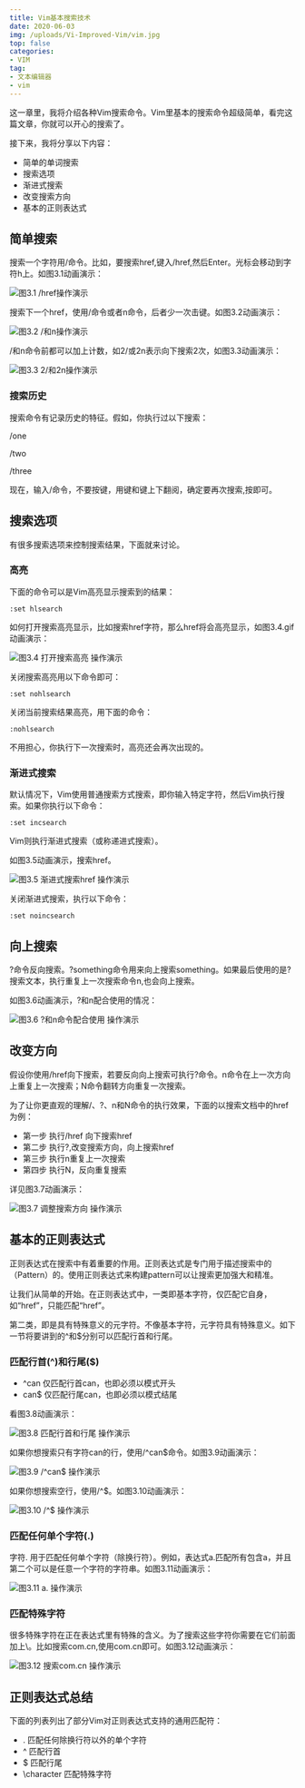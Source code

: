```yaml
---
title: Vim基本搜索技术
date: 2020-06-03
img: /uploads/Vi-Improved-Vim/vim.jpg
top: false
categories:
- VIM
tag: 
- 文本编辑器
- vim
---
```

这一章里，我将介绍各种Vim搜索命令。Vim里基本的搜索命令超级简单，看完这篇文章，你就可以开心的搜索了。

接下来，我将分享以下内容：

- 简单的单词搜索
- 搜索选项
- 渐进式搜索
- 改变搜索方向
- 基本的正则表达式

## 简单搜索
搜索一个字符用/命令。比如，要搜索href,键入/href,然后Enter。光标会移动到字符h上。如图3.1动画演示：

![图3.1 /href操作演示](/uploads/Vi-Improved-Vim/chpt03/3.1.gif)

搜索下一个href，使用/<Enter>命令或者n命令，后者少一次击键。如图3.2动画演示：

![图3.2 /<Enter>和n操作演示](/uploads/Vi-Improved-Vim/chpt03/3.2.gif)

/<Enter>和n命令前都可以加上计数，如2/<Enter>或2n表示向下搜索2次，如图3.3动画演示：

![图3.3 2/<Enter>和2n操作演示](/uploads/Vi-Improved-Vim/chpt03/3.3.gif)

### 搜索历史
搜索命令有记录历史的特征。假如，你执行过以下搜索：

/one

/two

/three

现在，输入/命令，不要按<Enter>键，用<UP>键和<DOWN>键上下翻阅，确定要再次搜索,按<Enter>即可。

## 搜索选项

有很多搜索选项来控制搜索结果，下面就来讨论。

### 高亮

下面的命令可以是Vim高亮显示搜索到的结果：
```
:set hlsearch
```
如何打开搜索高亮显示，比如搜索href字符，那么href将会高亮显示，如图3.4.gif动画演示：

![图3.4 打开搜索高亮 操作演示](/uploads/Vi-Improved-Vim/chpt03/3.4.gif)

关闭搜索高亮用以下命令即可：
```
:set nohlsearch
```

关闭当前搜索结果高亮，用下面的命令：
```
:nohlsearch
```
不用担心，你执行下一次搜索时，高亮还会再次出现的。

### 渐进式搜索

默认情况下，Vim使用普通搜索方式搜索，即你输入特定字符，然后Vim执行搜索。如果你执行以下命令：
```
:set incsearch
```
Vim则执行渐进式搜索（或称递进式搜索）。

如图3.5动画演示，搜索href。

![图3.5 渐进式搜索href 操作演示](/uploads/Vi-Improved-Vim/chpt03/3.5.gif)

关闭渐进式搜索，执行以下命令：
```
:set noincsearch
```

## 向上搜索
?命令反向搜索。?something命令用来向上搜索something。如果最后使用的是?搜索文本，执行重复上一次搜索命令n,也会向上搜索。

如图3.6动画演示，?和n配合使用的情况：

![图3.6 ?和n命令配合使用 操作演示](/uploads/Vi-Improved-Vim/chpt03/3.6.gif)

## 改变方向
假设你使用/href向下搜索，若要反向向上搜索可执行?命令。n命令在上一次方向上重复上一次搜索；N命令翻转方向重复一次搜索。

为了让你更直观的理解/、?、n和N命令的执行效果，下面的以搜索文档中的href为例：
- 第一步 执行/href 向下搜索href
- 第二步 执行?<Enter>,改变搜索方向，向上搜索href
- 第三步 执行n重复上一次搜索
- 第四步 执行N，反向重复搜索

详见图3.7动画演示：

![图3.7  调整搜索方向 操作演示](/uploads/Vi-Improved-Vim/chpt03/3.7.gif)

## 基本的正则表达式
正则表达式在搜索中有着重要的作用。正则表达式是专门用于描述搜索中的（Pattern）的。使用正则表达式来构建pattern可以让搜索更加强大和精准。

让我们从简单的开始。在正则表达式中，一类即基本字符，仅匹配它自身，如“href”，只能匹配“href”。

第二类，即是具有特殊意义的元字符。不像基本字符，元字符具有特殊意义。如下一节将要讲到的^和$分别可以匹配行首和行尾。

### 匹配行首(^)和行尾($)

- ^can 仅匹配行首can，也即必须以模式开头
- can$ 仅匹配行尾can，也即必须以模式结尾

看图3.8动画演示：

![图3.8  匹配行首和行尾 操作演示](/uploads/Vi-Improved-Vim/chpt03/3.8.gif)

如果你想搜索只有字符can的行，使用/^can$命令。如图3.9动画演示：

![图3.9  /^can$ 操作演示](/uploads/Vi-Improved-Vim/chpt03/3.9.gif)

如果你想搜索空行，使用/^$。如图3.10动画演示：

![图3.10 /^$ 操作演示](/uploads/Vi-Improved-Vim/chpt03/3.10.gif)

### 匹配任何单个字符(.)

字符. 用于匹配任何单个字符（除换行符）。例如，表达式a.匹配所有包含a，并且第二个可以是任意一个字符的字符串。如图3.11动画演示：


![图3.11 a. 操作演示](/uploads/Vi-Improved-Vim/chpt03/3.11.gif)

### 匹配特殊字符

很多特殊字符在正在表达式里有特殊的含义。为了搜索这些字符你需要在它们前面加上\。比如搜索com.cn,使用com\.cn即可。如图3.12动画演示：


![图3.12 搜索com.cn 操作演示](/uploads/Vi-Improved-Vim/chpt03/3.12.gif)

## 正则表达式总结
下面的列表列出了部分Vim对正则表达式支持的通用匹配符：

- . 匹配任何除换行符以外的单个字符
- ^ 匹配行首
- $ 匹配行尾
- \character 匹配特殊字符


